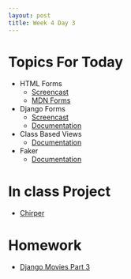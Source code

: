 ```yaml
---
layout: post
title: Week 4 Day 3
---
```


# Topics For Today
* HTML Forms
  * [Screencast](https://www.youtube.com/watch?v=k4UJgw0a_rE)
  * [MDN Forms](https://developer.mozilla.org/en-US/docs/Web/Guide/HTML/Forms)
* Django Forms
  * [Screencast](https://www.youtube.com/watch?v=TNRzDYWbAto)
  * [Documentation](https://docs.djangoproject.com/en/1.8/topics/forms/)
* Class Based Views
  * [Documentation](https://docs.djangoproject.com/en/1.8/topics/class-based-views/)
* Faker
  * [Documentation](http://fake-factory.readthedocs.org/en/master/index.html)

# In class Project
* [Chirper](https://github.com/tiy-lv-python-2015-10/chirper/tree/week4day3)

# Homework
* [Django Movies Part 3](https://github.com/tiy-lv-python-2015-10/django-movies-part-3)
